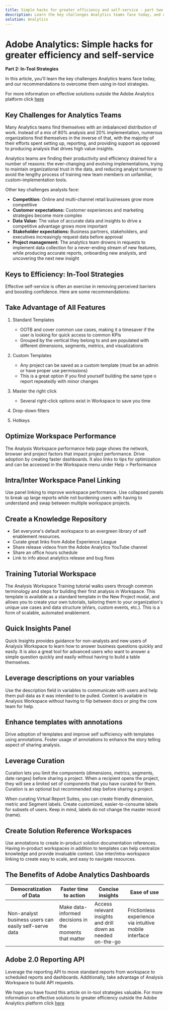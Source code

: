 ```yaml
---
title: Simple hacks for greater efficiency and self-service - part two
description: Learn the key challenges Analytics teams face today, and our recommendations to overcome them using in-tool strategies. 
solution: Analytics
---
```

# Adobe Analytics: Simple hacks for greater efficiency and self-service

**Part 2: In-Tool Strategies**

In this article, you'll learn the key challenges Analytics teams face today, and our recommendations to overcome them using in-tool strategies. 

For more information on effective solutions outside the Adobe Analytics platform click [here](https://docs.google.com/document/d/1fSrC/_yHW04K61K0Phe4dtg1nCU4jDsqrHWc8KVvsJWk/edit?usp=sharing)

## Key Challenges for Analytics Teams

Many Analytics teams find themselves with an imbalanced distribution of work. Instead of a mix of 80% analysis and 20% implementation, numerous organizations find themselves in the inverse of that, with the majority of their efforts spent setting up, reporting, and providing support as opposed to producing analysis that drives high value insights.

Analytics teams are finding their productivity and efficiency drained for a number of reasons: the ever-changing and evolving implementations, trying to maintain organizational trust in the data, and reducing analyst turnover to avoid the lengthy process of training new team members on unfamiliar, custom-implementation tools.

Other key challenges analysts face:

* **Competition:** Online and multi-channel retail businesses grow more competitive
* **Customer expectations:** Customer experiences and marketing strategies become more complex
* **Data Value:** The value of accurate data and insights to drive a competitive advantage grows more important
* **Stakeholder expectations:** Business partners, stakeholders, and executives increasingly request data before approval
* **Project management:** The analytics team drowns in requests to implement data collection for a never-ending stream of new features, while producing accurate reports, onboarding new analysts, and uncovering the next new insight

## Keys to Efficiency: In-Tool Strategies

Effective self-service is often an exercise in removing perceived barriers and boosting confidence. Here are some recommendations:

## Take Advantage of All Features

1. Standard Templates
  
   * OOTB and cover common use cases, making it a timesaver if the user is looking for quick access to common KPIs
   * Grouped by the vertical they belong to and are populated with different dimensions, segments, metrics, and visualizations

1. Custom Templates
  
   * Any project can be saved as a custom template (must be an admin or have proper use permissions)
   * This is a great option if you find yourself building the same type o report repeatedly with minor changes

1. Master the right click
  
   * Several right-click options exist in Workspace to save you time

1. Drop-down filters

1. Hotkeys

## Optimize Workspace Performance

The Analysis Workspace performance help page shows the network, browser and project factors that impact project performance. Drive adoption by creating faster dashboards. It also links to tips for optimization and can be accessed in the Workspace menu under Help > Performance

## Intra/Inter Workspace Panel Linking

Use panel linking to improve workspace performance. Use collapsed panels to break up large reports while not burdening users with having to understand and swap between multiple workspace projects.

## Create a Knowledge Repository

* Set everyone's default workspace to an evergreen library of self enablement resources.
* Curate great links from Adobe Experience League
* Share release videos from the Adobe Analytics YouTube channel
* Share an office hours schedule
* Link to info about analytics release and bug fixes

## Training Tutorial Workspace

The Analysis Workspace Training tutorial walks users through common terminology and steps for building their first analysis in Workspace. This template is available as a standard template in the New Project modal, and allows you to create your own tutorials, tailoring them to your organization's unique use cases and data structure (eVars, custom events, etc.). This is a form of scalable, automated enablement.

## Quick Insights Panel

Quick Insights provides guidance for non-analysts and new users of Analysis Workspace to learn how to answer business questions quickly and easily. It is also a great tool for advanced users who want to answer a simple question quickly and easily without having to build a table themselves.

## Leverage descriptions on your variables

Use the description field in variables to communicate with users and help them pull data as it was intended to be pulled. Context is available in Analysis Workspace without having to flip between docs or ping the core team for help.

## Enhance templates with annotations

Drive adoption of templates and improve self sufficiency with templates using annotations. Foster usage of annotations to enhance the story telling aspect of sharing analysis.

## Leverage Curation

Curation lets you limit the components (dimensions, metrics, segments, date ranges) before sharing a project. When a recipient opens the project, they will see a limited set of components that you have curated for them. Curation is an optional but recommended step before sharing a project.

When curating Virtual Report Suites, you can create friendly dimension, metric and Segment labels. Create customized, easier-to-consume labels for subsets of users. Keep in mind, labels do not change the master record (name).

## Create Solution Reference Workspaces

Use annotations to create in-product solution documentation references. Having in-product workspaces in addition to templates can help centralize knowledge and provide invaluable context. Use inter/intra-workspace linking to create easy to scale, and easy to navigate resources.

## The Benefits of Adobe Analytics Dashboards

| Democratization of Data | Faster time to action | Concise insights | Ease of use |
| --- | --- | --- | --- |
| Non-analyst business users can easily self-serve data | Make data-informed decisions in the moments that matter | Access relevant insights and drill down as needed on-the-go | Frictionless experience via intuitive mobile interface |

## Adobe 2.0 Reporting API

Leverage the reporting API to move standard reports from workspace to scheduled reports and dashboards. Additionally, take advantage of Analysis Workspace to build API requests.

We hope you have found this article on in-tool strategies valuable. For more information on effective solutions to greater efficiency outside the Adobe Analytics platform click [here](https://docs.google.com/document/d/1fSrC/_yHW04K61K0Phe4dtg1nCU4jDsqrHWc8KVvsJWk/edit?usp=sharing)